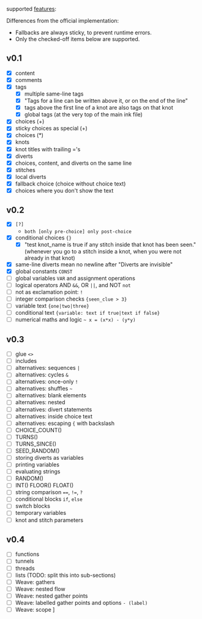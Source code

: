 supported [features](https://github.com/inkle/ink/blob/master/Documentation/WritingWithInk.md):

Differences from the official implementation:

* Fallbacks are always sticky, to prevent runtime errors.
* Only the checked-off items below are supported.

## v0.1

- [x] content
- [x] comments
- [x] tags
  - [x] multiple same-line tags
  - [x] "Tags for a line can be written above it, or on the end of the line"
  - [x] tags above the first line of a knot are also tags on that knot
  - [x] global tags (at the very top of the main ink file)
- [x] choices (+)
- [x] sticky choices as special (+)
- [x] choices (*)
- [x] knots
- [x] knot titles with trailing ='s
- [x] diverts
- [x] choices, content, and diverts on the same line
- [x] stitches
- [x] local diverts
- [x] fallback choice (choice without choice text)
- [x] choices where you don't show the text

## v0.2
- [x] `[?]`
  - `both [only pre-choice] only post-choice` 
- [x] conditional choices `{}`
  - [x] "test knot_name is true if any stitch inside that knot has been seen." (whenever you go to a stitch inside a knot, when you were not already in that knot)
- [x] same-line diverts mean no newline after "Diverts are invisible"
- [x] global constants `CONST`
- [ ] global variables `VAR` and assignment operations
- [ ] logical operators AND `&&`, OR `||`, and NOT `not`
- [ ] not as exclamation point: `!`
- [ ] integer comparison checks `{seen_clue > 3}`
- [ ] variable text `{one|two|three}`
- [ ] conditional text `{variable: text if true|text if false}`
- [ ] numerical maths and logic `~ x = (x*x) - (y*y)`

## v0.3
- [ ] glue `<>`
- [ ] includes
- [ ] alternatives: sequences `|`
- [ ] alternatives: cycles `&`
- [ ] alternatives: once-only `!`
- [ ] alternatives: shuffles `~`
- [ ] alternatives: blank elements
- [ ] alternatives: nested
- [ ] alternatives: divert statements
- [ ] alternatives: inside choice text
- [ ] alternatives: escaping `{` with backslash
- [ ] CHOICE_COUNT()
- [ ] TURNS()
- [ ] TURNS_SINCE()
- [ ] SEED_RANDOM()
- [ ] storing diverts as variables
- [ ] printing variables
- [ ] evaluating strings
- [ ] RANDOM()
- [ ] INT() FLOOR() FLOAT()
- [ ] string comparison `==`, `!=`, `?`
- [ ] conditional blocks `if`, `else`
- [ ] switch blocks
- [ ] temporary variables
- [ ] knot and stitch parameters

## v0.4

- [ ] functions
- [ ] tunnels
- [ ] threads
- [ ] lists (TODO: split this into sub-sections)
- [ ] Weave: gathers
- [ ] Weave: nested flow
- [ ] Weave: nested gather points
- [ ] Weave: labelled gather points and options `- (label)`
- [ ] Weave: scope
]